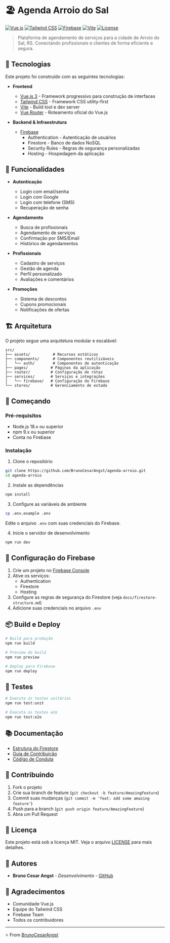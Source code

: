 # 🏖️ Agenda Arroio do Sal

[![Vue.js](https://img.shields.io/badge/Vue.js-3.x-4FC08D?style=flat-square&logo=vue.js&logoColor=white)](https://vuejs.org/)
[![Tailwind CSS](https://img.shields.io/badge/Tailwind_CSS-3.x-38B2AC?style=flat-square&logo=tailwind-css&logoColor=white)](https://tailwindcss.com/)
[![Firebase](https://img.shields.io/badge/Firebase-10.x-FFCA28?style=flat-square&logo=firebase&logoColor=black)](https://firebase.google.com/)
[![Vite](https://img.shields.io/badge/Vite-5.x-646CFF?style=flat-square&logo=vite&logoColor=white)](https://vitejs.dev/)
[![License](https://img.shields.io/badge/license-MIT-blue.svg?style=flat-square)](LICENSE)

> Plataforma de agendamento de serviços para a cidade de Arroio do Sal, RS. Conectando profissionais e clientes de forma eficiente e segura.

## 🚀 Tecnologias

Este projeto foi construído com as seguintes tecnologias:

- **Frontend**
  - [Vue.js 3](https://vuejs.org/) - Framework progressivo para construção de interfaces
  - [Tailwind CSS](https://tailwindcss.com/) - Framework CSS utility-first
  - [Vite](https://vitejs.dev/) - Build tool e dev server
  - [Vue Router](https://router.vuejs.org/) - Roteamento oficial do Vue.js

- **Backend & Infraestrutura**
  - [Firebase](https://firebase.google.com/)
    - Authentication - Autenticação de usuários
    - Firestore - Banco de dados NoSQL
    - Security Rules - Regras de segurança personalizadas
    - Hosting - Hospedagem da aplicação

## 🎯 Funcionalidades

- **Autenticação**
  - Login com email/senha
  - Login com Google
  - Login com telefone (SMS)
  - Recuperação de senha

- **Agendamento**
  - Busca de profissionais
  - Agendamento de serviços
  - Confirmação por SMS/Email
  - Histórico de agendamentos

- **Profissionais**
  - Cadastro de serviços
  - Gestão de agenda
  - Perfil personalizado
  - Avaliações e comentários

- **Promoções**
  - Sistema de descontos
  - Cupons promocionais
  - Notificações de ofertas

## 🏗️ Arquitetura

O projeto segue uma arquitetura modular e escalável:

```
src/
├── assets/          # Recursos estáticos
├── components/      # Componentes reutilizáveis
│   └── auth/        # Componentes de autenticação
├── pages/          # Páginas da aplicação
├── router/         # Configuração de rotas
├── services/       # Serviços e integrações
│   └── firebase/   # Configuração do Firebase
└── stores/         # Gerenciamento de estado
```

## 🚀 Começando

### Pré-requisitos

- Node.js 18.x ou superior
- npm 9.x ou superior
- Conta no Firebase

### Instalação

1. Clone o repositório
```bash
git clone https://github.com/BrunoCesarAngst/agenda-arroio.git
cd agenda-arroio
```

2. Instale as dependências
```bash
npm install
```

3. Configure as variáveis de ambiente
```bash
cp .env.example .env
```
Edite o arquivo `.env` com suas credenciais do Firebase.

4. Inicie o servidor de desenvolvimento
```bash
npm run dev
```

## 🔧 Configuração do Firebase

1. Crie um projeto no [Firebase Console](https://console.firebase.google.com)
2. Ative os serviços:
   - Authentication
   - Firestore
   - Hosting
3. Configure as regras de segurança do Firestore (veja `docs/firestore-structure.md`)
4. Adicione suas credenciais no arquivo `.env`

## 📦 Build e Deploy

```bash
# Build para produção
npm run build

# Preview do build
npm run preview

# Deploy para Firebase
npm run deploy
```

## 🧪 Testes

```bash
# Executa os testes unitários
npm run test:unit

# Executa os testes e2e
npm run test:e2e
```

## 📚 Documentação

- [Estrutura do Firestore](docs/firestore-structure.md)
- [Guia de Contribuição](CONTRIBUTING.md)
- [Código de Conduta](CODE_OF_CONDUCT.md)

## 🤝 Contribuindo

1. Fork o projeto
2. Crie sua branch de feature (`git checkout -b feature/AmazingFeature`)
3. Commit suas mudanças (`git commit -m 'feat: add some amazing feature'`)
4. Push para a branch (`git push origin feature/AmazingFeature`)
5. Abra um Pull Request

## 📝 Licença

Este projeto está sob a licença MIT. Veja o arquivo [LICENSE](LICENSE) para mais detalhes.

## 👥 Autores

- **Bruno Cesar Angst** - *Desenvolvimento* - [GitHub](https://github.com/BrunoCesarAngst)

## 🙏 Agradecimentos

- Comunidade Vue.js
- Equipe do Tailwind CSS
- Firebase Team
- Todos os contribuidores

---

⭐️ From [BrunoCesarAngst](https://github.com/BrunoCesarAngst)
